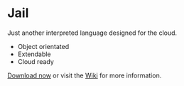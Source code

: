 # Jail

Just another interpreted language designed for the cloud.

* Object orientated
* Extendable
* Cloud ready

[Download now](https://github.com/zarat/Jail/releases/download/1.0/Jail_Setup.zip) or visit the [Wiki](https://github.com/zarat/Jail/wiki) for more information.
